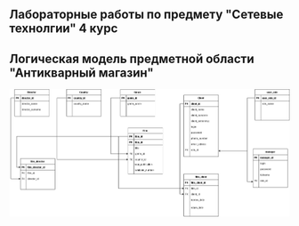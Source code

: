 Лабораторные работы по предмету "Сетевые технолгии" 4 курс
---
Логическая модель предметной области "Антикварный магазин"
---
 ![логическая модель](./2lab/логическая%20модель%20антикварный%20магазин.png)
